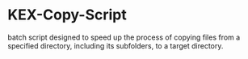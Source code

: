 # KEX-Copy-Script
batch script designed to speed up the process of copying files from a specified directory, including its subfolders, to a target directory.
